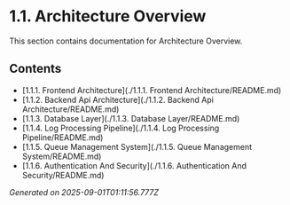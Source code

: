 # 1.1. Architecture Overview

This section contains documentation for Architecture Overview.

## Contents

- [1.1.1. Frontend Architecture](./1.1.1. Frontend Architecture/README.md)
- [1.1.2. Backend Api Architecture](./1.1.2. Backend Api Architecture/README.md)
- [1.1.3. Database Layer](./1.1.3. Database Layer/README.md)
- [1.1.4. Log Processing Pipeline](./1.1.4. Log Processing Pipeline/README.md)
- [1.1.5. Queue Management System](./1.1.5. Queue Management System/README.md)
- [1.1.6. Authentication And Security](./1.1.6. Authentication And Security/README.md)

*Generated on 2025-09-01T01:11:56.777Z*
